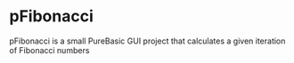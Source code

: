 # pFibonacci
pFibonacci is a small PureBasic GUI project that calculates a given iteration of Fibonacci numbers
